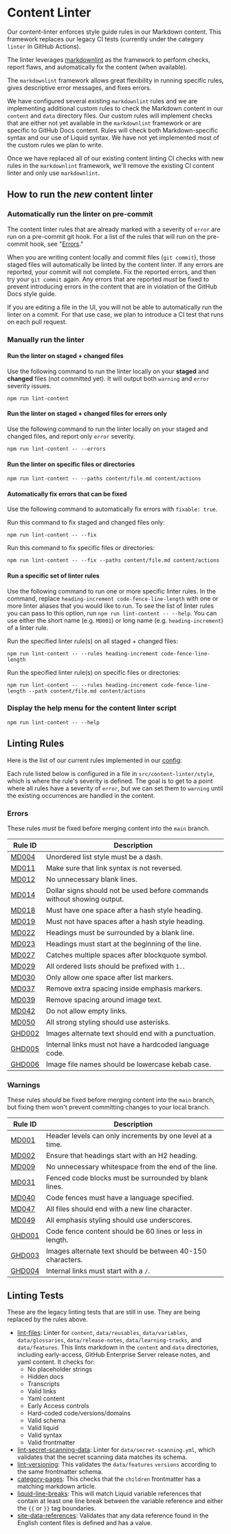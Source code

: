 # Content Linter

Our content-linter enforces style guide rules in our Markdown content. This framework replaces our legacy CI tests (currently under the category `linter` in GitHub Actions).

The linter leverages [markdownlint](https://github.com/DavidAnson/markdownlint) as the framework to perform checks, report flaws, and automatically fix the content (when available).

The `markdownlint` framework allows great flexibility in running specific rules, gives descriptive error messages, and fixes errors.

We have configured several existing `markdownlint` rules and we are implementing additional custom rules to check the Markdown content in our `content` and `data` directory files. Our custom rules will implement checks that are either not yet available in the `markdownlint` framework or are specific to GitHub Docs content. Rules will check both Markdown-specific syntax and our use of Liquid syntax. We have not yet implemented most of the custom rules we plan to write.

Once we have replaced all of our existing content linting CI checks with new rules in the `markdownlint` framework, we'll remove the existing CI content linter and only use `markdownlint`.

## How to run the _new_ content linter

### Automatically run the linter on pre-commit

The content linter rules that are already marked with a severity of `error` are run on a pre-commit git hook. For a list of the rules that will run on the pre-commit hook, see "[Errors](#errors)."

When you are writing content locally and commit files (`git commit`), those staged files will automatically be linted by the content linter. If any errors are reported, your commit will not complete. Fix the reported errors, and then try your `git commit` again. Any errors that are reported _must_ be fixed to prevent introducing errors in the content that are in violation of the GitHub Docs style guide.

If you are editing a file in the UI, you will not be able to automatically run the linter on a commit. For that use case, we plan to introduce a CI test that runs on each pull request.

### Manually run the linter

#### Run the linter on staged + changed files

Use the following command to run the linter locally on your **staged** and **changed** files (not committed yet). It will output both `warning` and `error` severity issues.

```shell
npm run lint-content
```

#### Run the linter on staged + changed files for errors only

Use the following command to run the linter locally on your staged and changed files, and report only `error` severity.

```shell
npm run lint-content -- --errors
```

#### Run the linter on specific files or directories

```shell
npm run lint-content -- --paths content/file.md content/actions
```

#### Automatically fix errors that can be fixed

Use the following command to automatically fix errors with `fixable: true`.

Run this command to fix staged and changed files only:

```shell
npm run lint-content -- --fix
```

Run this command to fix specific files or directories:

```shell
npm run lint-content -- --fix --paths content/file.md content/actions
```

#### Run a specific set of linter rules

Use the following command to run one or more specific linter rules. In the command, replace `heading-increment code-fence-line-length` with one or more linter aliases that you would like to run. To see the list of linter rules you can pass to this option, run `npm run lint-content -- --help`. You can use either the short name (e.g. `MD001`) or long name (e.g. `heading-increment`) of a linter rule.

Run the specified linter rule(s) on all staged + changed files:

```shell
npm run lint-content -- --rules heading-increment code-fence-line-length
```

Run the specified linter rule(s) on specific files or directories:

```shell
npm run lint-content -- --rules heading-increment code-fence-line-length --path content/file.md content/actions
```

### Display the help menu for the content linter script

```shell
npm run lint-content -- --help
```

## Linting Rules

Here is the list of our current rules implemented in our [config](./style):

Each rule listed below is configured in a file in `src/content-linter/style`, which is where the rule's severity is defined. The goal is to get to a point where all rules have a severity of `error`, but we can set them to `warning` until the existing occurrences are handled in the content.

### Errors

These rules _must_ be fixed before merging content into the `main` branch.

| **Rule ID** | **Description** |
|---|---|
| [MD004](https://github.com/DavidAnson/markdownlint/blob/main/doc/md004.md) | Unordered list style must be a dash. |
| [MD011](https://github.com/DavidAnson/markdownlint/blob/main/doc/md011.md) | Make sure that link syntax is not reversed. |
| [MD012](https://github.com/DavidAnson/markdownlint/blob/main/doc/md012.md) | No unnecessary blank lines. |
| [MD014](https://github.com/DavidAnson/markdownlint/blob/main/doc/md014.md) | Dollar signs should not be used before commands without showing output. |
| [MD018](https://github.com/DavidAnson/markdownlint/blob/main/doc/md018.md) | Must have one space after a hash style heading. |
| [MD019](https://github.com/DavidAnson/markdownlint/blob/main/doc/md019.md) | Must not have spaces after a hash style heading. |
| [MD022](https://github.com/DavidAnson/markdownlint/blob/main/doc/md022.md) | Headings must be surrounded by a blank line. |
| [MD023](https://github.com/DavidAnson/markdownlint/blob/main/doc/md023.md) | Headings must start at the beginning of the line. |
| [MD027](https://github.com/DavidAnson/markdownlint/blob/main/doc/md027.md) | Catches multiple spaces after blockquote symbol. |
| [MD029](https://github.com/DavidAnson/markdownlint/blob/main/doc/md029.md) | All ordered lists should be prefixed with `1.`. |
| [MD030](https://github.com/DavidAnson/markdownlint/blob/main/doc/md030.md) | Only allow one space after list markers. |
| [MD037](https://github.com/DavidAnson/markdownlint/blob/main/doc/md037.md) | Remove extra spacing inside emphasis markers. |
| [MD039](https://github.com/DavidAnson/markdownlint/blob/main/doc/md039.md) | Remove spacing around image text. |
| [MD042](https://github.com/DavidAnson/markdownlint/blob/main/doc/md042.md) | Do not allow empty links. |
| [MD050](https://github.com/DavidAnson/markdownlint/blob/main/doc/md050.md) | All strong styling should use asterisks. |
| [GHD002](./linting-rules/image-alt-text-end-punctuation.js) | Images alternate text should end with a punctuation. |
| [GHD005](./linting-rules/internal-links-lang.js) | Internal links must not have a hardcoded language code. |
| [GHD006](./linting-rules/image-file-kebab.js) | Image file names should be lowercase kebab case. |

### Warnings

These rules _should_ be fixed before merging content into the `main` branch, but fixing them won't prevent committing changes to your local branch.

| **Rule ID** | **Description** |
|---|---|
| [MD001](https://github.com/DavidAnson/markdownlint/blob/main/doc/md001.md) | Header levels can only increments by one level at a time. |
| [MD002](https://github.com/DavidAnson/markdownlint/blob/main/doc/md002.md) | Ensure that headings start with an H2 heading. |
| [MD009](https://github.com/DavidAnson/markdownlint/blob/main/doc/md009.md) | No unnecessary whitespace from the end of the line. |
| [MD031](https://github.com/DavidAnson/markdownlint/blob/main/doc/md031.md) | Fenced code blocks must be surrounded by blank lines. |
| [MD040](https://github.com/DavidAnson/markdownlint/blob/main/doc/md040.md) | Code fences must have a language specified. |
| [MD047](https://github.com/DavidAnson/markdownlint/blob/main/doc/md047.md) | All files should end with a new line character. |
| [MD049](https://github.com/DavidAnson/markdownlint/blob/main/doc/md049.md) | All emphasis styling should use underscores. |
| [GHD001](./linting-rules/code-fence-line-length.js) | Code fence content should be 60 lines or less in length. |
| [GHD003](./linting-rules/image-alt-text-length.js) | Images alternate text should be between 40-150 characters. |
| [GHD004](./linting-rules/internal-links-slash.js) | Internal links must start with a `/`. |

## Linting Tests

These are the legacy linting tests that are still in use. They are being replaced by the rules above.

- [lint-files](./tests/lint-files.js): Linter for `content`, `data/reusables`, `data/variables`, `data/glossaries`, `data/release-notes`, `data/learning-tracks`, and `data/features`. This lints markdown in the `content` and `data` directories, including early-access, GitHub Enterprise Server release notes, and yaml content. It checks for:
  - No placeholder strings
  - Hidden docs
  - Transcripts
  - Valid links
  - Yaml content
  - Early Access controls
  - Hard-coded code/versions/domains
  - Valid schema
  - Valid liquid
  - Valid syntax
  - Valid frontmatter
- [lint-secret-scanning-data](./tests/lint-secret-scanning-data.js): Linter for `data/secret-scanning.yml`, which validates that the secret scanning data matches its schema.
- [lint-versioning](./tests/lint-versioning.js): This validates the `data/features` `versions` according to the same frontmatter schema.
- [category-pages](./tests/category-pages.js): This checks that the `children` frontmatter has a matching markdown article.
- [liquid-line-breaks](./tests/liquid-line-breaks.js): This will match Liquid variable references that contain at least one line break
between the variable reference and either the `{{` or `}}` tag boundaries.
- [site-data-references](./tests/site-data-references.js): Validates that any data reference found in the English content files is defined and has a value.

